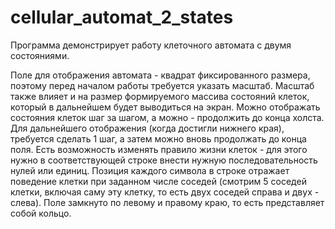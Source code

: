# cellular_automat_2_states
Программа демонстрирует работу клеточного автомата с двумя состояниями.


Поле для отображения автомата - квадрат фиксированного размера, поэтому перед началом работы требуется указать масштаб. Масштаб также влияет и на размер формируемого массива состояний клеток, который в дальнейшем будет выводиться на экран. Можно отображать состояния клеток шаг за шагом, а можно - продолжить до конца холста. Для дальнейшего отображения (когда достигли нижнего края), требуется сделать 1 шаг, а затем можно вновь продолжать до конца поля. Есть возможность изменять правило жизни клеток - для этого нужно в соответствующей строке внести нужную последовательность нулей или единиц. Позиция каждого символа в строке отражает поведение клетки при заданном числе соседей (смотрим 5 соседей клетки, включая саму эту клетку, то есть двух соседей справа и двух - слева). Поле замкнуто по левому и правому краю, то есть представляет собой кольцо.

